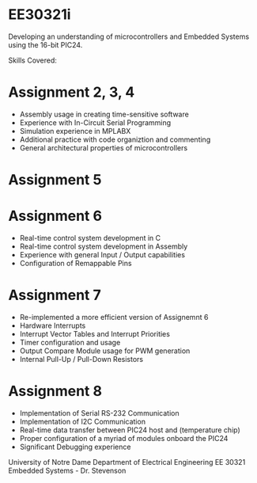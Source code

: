 # EE30321i
Developing an understanding of microcontrollers and Embedded Systems using the 16-bit PIC24.

Skills Covered:

# Assignment 2, 3, 4

- Assembly usage in creating time-sensitive software
- Experience with In-Circuit Serial Programming
- Simulation experience in MPLABX
- Additional practice with code organiztion and commenting
- General architectural properties of microcontrollers

# Assignment 5

# Assignment 6

- Real-time control system development in C
- Real-time control system development in Assembly
- Experience with general Input / Output capabilities
- Configuration of Remappable Pins

# Assignment 7

- Re-implemented a more efficient version of Assignemnt 6
- Hardware Interrupts
- Interrupt Vector Tables and Interrupt Priorities
- Timer configuration and usage
- Output Compare Module usage for PWM generation
- Internal Pull-Up / Pull-Down Resistors

# Assignment 8

- Implementation of Serial RS-232 Communication
- Implementation of I2C Communication
- Real-time data transfer between PIC24 host and (temperature chip)
- Proper configuration of a myriad of modules onboard the PIC24
- Significant Debugging experience





University of Notre Dame
Department of Electrical Engineering
EE 30321 Embedded Systems - Dr. Stevenson
